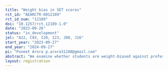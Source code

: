 ```yaml
---
title: "Weight bias in SET scores"
rct_id: "AEARCTR-0012189"
rct_id_num: "12189"
doi: "10.1257/rct.12189-1.0"
date: "2023-09-26"
status: "in_development"
jel: "A22, C93, I20, I23, J08, J16"
start_year: "2023-09-27"
end_year: "2024-09-27"
pi: "Puneet Arora p.arora31288@gmail.com"
abstract: "We examine whether students are weight-biased against professors and whether a professor's gender mitigate (or amplify) that bias in SET (Student Evaluation of Teaching) scores. We also examine the role of student gender in our expected weight bias."
layout: registration
---
```


